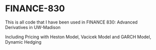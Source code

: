 # FINANCE-830
This is all code that I have been used in FINANCE 830: Advanced Derivatives in UW-Madison

Including Pricing with Heston Model, Vacicek Model and GARCH Model, Dynamic Hedging
